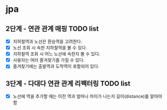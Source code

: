 # jpa

##  2단계 - 연관 관계 매핑 TODO list

- [x] 지하철역과 노선은 환승역을 고려한다.
- [x] 노선 조회 시 속한 지하철역을 볼 수 있다.
- [x] 지하철역 조회 시 어느 노선에 속한지 볼 수 있다.
- [x] 사용자는 여러 즐겨찾기를 가질 수 있다.
- [x] 즐겨찾기에는 출발역과 도착역이 포함되어 있다.

##  3단계 - 다대다 연관 관계 리팩터링 TODO list

- [x] 노선에 역을 추가할 때는 이전 역과 얼마나 차이가 나는지 길이(distance)를 알아야 함